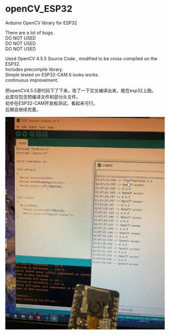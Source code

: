 # openCV_ESP32
 Arduino OpenCV library for ESP32<br>
 
There are a lot of bugs.<br>
DO NOT USED<br>
DO NOT USED<br>
DO NOT USED<br>



Uesd OpenCV 4.5.5 Source Code , modified to be cross-compiled on the ESP32.<br>
Includes precompile library.<br>
Simple tested on ESP32-CAM.It looks works.<br>
continuous improvement.<br>

把openCV4.5.5源代码下了下来，改了一下交叉编译出来，能在esp32上跑。<br>
此库仅包含预编译文件和部分头文件。<br>
初步在ESP32-CAM开发板测试，看起来可行。<br>
后期会继续完善。<br>

![xm1](pic/serial_data2.jpg)
